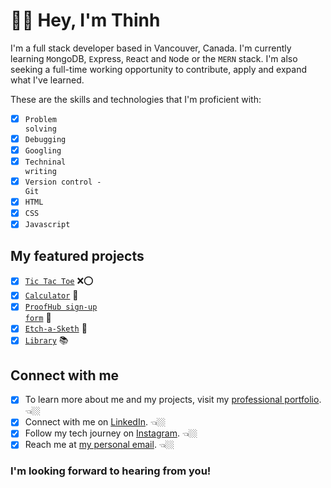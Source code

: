 # 👋🏼 Hey, I'm Thinh

I'm a full stack developer based in Vancouver, Canada. I'm currently learning <code>M</code>ongoDB, <code>E</code>xpress, <code>R</code>eact and <code>N</code>ode or the <code>M</code><code>E</code><code>R</code><code>N</code> stack. I'm also seeking a full-time working opportunity to contribute, apply and expand what I've learned.

These are the skills and technologies that I'm proficient with:

- [x] <code>Problem solving</code>
- [x] <code>Debugging</code>
- [x] <code>Googling</code>
- [x] <code>Techninal writing</code>
- [x] <code>Version control - Git</code>
- [x] <code>HTML</code>
- [x] <code>CSS</code>
- [x] <code>Javascript</code>

## My featured projects
- [x] <code>[Tic Tac Toe](https://github.com/teephan91/tic_tac_toe)</code> ❌⭕️
- [x] <code>[Calculator](https://github.com/teephan91/calculator)</code> 🧮
- [x] <code>[ProofHub sign-up form](https://github.com/teephan91/form)</code> 📝
- [x] <code>[Etch-a-Sketh](https://github.com/teephan91/etch_a_sketch)</code> 🎨
- [x] <code>[Library](https://github.com/teephan91/library)</code> 📚

## Connect with me
- [x] To learn more about me and my projects, visit my [professional portfolio](https://teephan91.github.io). 👈🏼
- [x] Connect with me on [LinkedIn](https://www.linkedin.com/in/thinhdev/). 👈🏼 
- [x] Follow my tech journey on [Instagram](https://www.instagram.com/thinhdev/). 👈🏼
- [x] Reach me at <a href="mailto:therealthinhphan@gmail.com">my personal email</a>. 👈🏼

### I'm looking forward to hearing from you!
